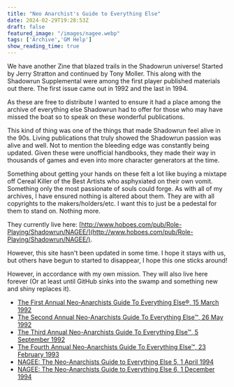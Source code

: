 ```yaml
---
title: "Neo Anarchist's Guide to Everything Else"
date: 2024-02-29T19:28:53Z
draft: false
featured_image: "/images/nagee.webp"
tags: ['Archive','GM Help']
show_reading_time: true
---
```


We have another Zine that blazed trails in the Shadowrun universe! Started by Jerry Stratton and continued by Tony Moller. This along with the Shadowrun Supplemental were among the first player published materials out there. The first issue came out in 1992 and the last in 1994. 

As these are free to distribute I wanted to ensure it had a place among the archive of everything else Shadowrun had to offer for those who may have missed the boat so to speak on these wonderful publications.

This kind of thing was one of the things that made Shadowrun feel alive in the 90s. Living publications that truly showed the Shadowrun passion was alive and well. Not to mention the bleeding edge was constantly being updated. Given these were unofficial handbooks, they made their way in thousands of games and even into more character generators at the time.

Something about getting your hands on these felt a lot like buying a mixtape off Cereal Killer of the Best Artists who asphyxiated on their own vomit. Something only the most passionate of souls could forge. As with all of my archives, I have ensured nothing is altered about them. They are with all copyrights to the makers/holders/etc. I want this to just be a pedestal for them to stand on. Nothing more.

They currently live here: [http://www.hoboes.com/pub/Role-Playing/Shadowrun/NAGEE/](http://www.hoboes.com/pub/Role-Playing/Shadowrun/NAGEE/). 

However, this site hasn't been updated in some time. I hope it stays with us, but others have begun to started to disappear, I hope this one sticks around!

However, in accordance with my own mission. They will also live here forever (Or at least until GitHub sinks into the swamp and something new and shiny replaces it).


- [The First Annual Neo-Anarchists Guide To Everything Else®, 15 March 1992](/files/NAGEE_01.pdf)
- [The Second Annual Neo-Anarchists Guide To Everything Else™, 26 May 1992](/files/NAGEE_02.pdf)
- [The Third Annual Neo-Anarchists Guide To Everything Else™, 5 September 1992](/files/NAGEE_03.pdf)
- [The Fourth Annual Neo-Anarchists Guide To Everything Else™, 23 February 1993](/files/NAGEE_04.pdf)
- [NAGEE: The Neo-Anarchists Guide to Everything Else 5, 1 April 1994](/files/NAGEE_05.pdf)
- [NAGEE: The Neo-Anarchists Guide to Everything Else 6, 1 December 1994](/files/NAGEE_06.pdf)
